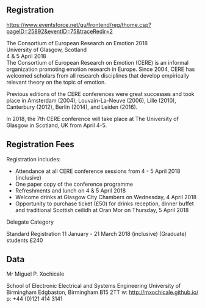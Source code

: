 Registration
---

https://www.eventsforce.net/gu/frontend/reg/thome.csp?pageID=25892&eventID=75&traceRedir=2


The Consortium of European Research on Emotion 2018  
University of Glasgow, Scotland  
4 & 5 April 2018   
The Consortium of European Research on Emotion (CERE) is an 
informal organization promoting emotion research in Europe. 
Since 2004, CERE has welcomed scholars from all research 
disciplines that develop empirically relevant theory on the topic of emotion.


Previous editions of the CERE conferences were great successes and 
took place in Amsterdam (2004), Louvain-La-Neuve (2006), Lille (2010), 
Canterbury (2012), Berlin (2014), and Leiden (2016).

In 2018, the 7th CERE conference will take place at The University of Glasgow 
in Scotland, UK from April 4-5.

## Registration Fees

Registration includes:

* Attendance at all CERE conference sessions from 4 - 5 April 2018 (inclusive)
* One paper copy of the conference programme
* Refreshments and lunch on 4 & 5 April 2018
* Welcome drinks at Glasgow City Chambers on Wednesday, 4 April 2018
* Opportunity to purchase ticket (£50) for drinks reception, dinner buffet 
 and traditional Scottish ceilidh at Oran Mor on Thursday, 5 April 2018


Delegate Category	

Standard Registration 
11 January - 21 March 2018 (inclusive)
(Graduate) students	£240 



## Data

Mr
Miguel 
P. Xochicale

School of Electronic Electrical and Systems Engineering
University of Birmingham
Edgbaston, Birmingham B15 2TT
w: http://mxochicale.github.io/
p: +44 (0)121 414 3141
